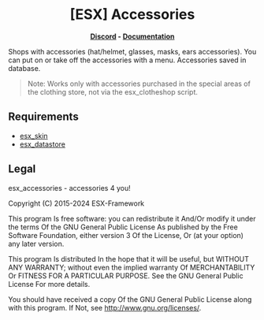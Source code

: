 <h1 align='center'>[ESX] Accessories</a></h1><p align='center'><b><a href='https://discord.esx-framework.org/'>Discord</a> - <a href='https://documentation.esx-framework.org/legacy/installation'>Documentation</a></b></h5>

Shops with accessories (hat/helmet, glasses, masks, ears accessories). You can put on or take off the accessories with a menu. Accessories saved in database.

> Note: Works only with accessories purchased in the special areas of the clothing store, not via the esx_clotheshop script.

## Requirements

- [esx_skin](https://github.com/esx-framework/esx-core/tree/main/%5Bcore%5D/esx_skin)
- [esx_datastore](https://github.com/esx-framework/esx_datastore) 

## Legal

esx_accessories - accessories 4 you!

Copyright (C) 2015-2024 ESX-Framework

This program Is free software: you can redistribute it And/Or modify it under the terms Of the GNU General Public License As published by the Free Software Foundation, either version 3 Of the License, Or (at your option) any later version.

This program Is distributed In the hope that it will be useful, but WITHOUT ANY WARRANTY; without even the implied warranty Of MERCHANTABILITY Or FITNESS FOR A PARTICULAR PURPOSE. See the GNU General Public License For more details.

You should have received a copy Of the GNU General Public License along with this program. If Not, see <http://www.gnu.org/licenses/>.
